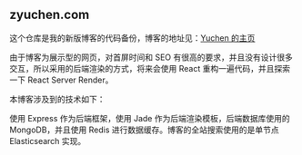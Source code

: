 ## zyuchen.com

这个仓库是我的新版博客的代码备份，博客的地址见：[Yuchen 的主页](http://zyuchen.com/)

由于博客为展示型的网页，对首屏时间和 SEO 有很高的要求，并且没有设计很多交互，所以采用的后端渲染的方式，将来会使用 React 重构一遍代码，并且探索一下 React Server Render。

本博客涉及到的技术如下：

使用 Express 作为后端框架，使用 Jade 作为后端渲染模板，后端数据库使用的 MongoDB，并且使用 Redis 进行数据缓存。博客的全站搜索使用的是单节点 Elasticsearch 实现。